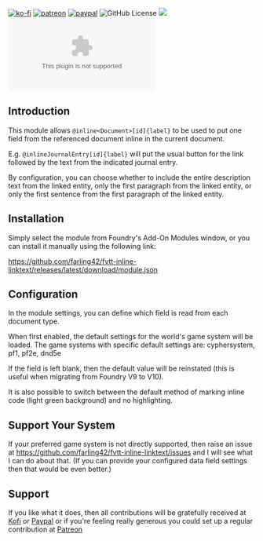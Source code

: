 [![ko-fi](https://img.shields.io/badge/Ko--Fi-farling-success)](https://ko-fi.com/farling)
[![patreon](https://img.shields.io/badge/Patreon-amusingtime-success)](https://patreon.com/amusingtime)
[![paypal](https://img.shields.io/badge/Paypal-farling-success)](https://paypal.me/farling)
![GitHub License](https://img.shields.io/github/license/farling42/fvtt-inline-linktext)
![](https://img.shields.io/badge/Foundry-v9-informational)
![Latest Release Download Count](https://img.shields.io/github/downloads/farling42/fvtt-inline-linktext/latest/module.zip)

## Introduction

This module allows `@inline<Document>[id]{label}` to be used to put one field from the referenced document inline in the current document.

E.g. `@inlineJournalEntry[id]{label}`  will put the usual button for the link followed by the text from the indicated journal entry.

By configuration, you can choose whether to include the entire description text from the linked entity, only the first paragraph from the linked entity, or only the first sentence from the first paragraph of the linked entity.

## Installation

Simply select the module from Foundry's Add-On Modules window, or you can install it manually using the following link:

https://github.com/farling42/fvtt-inline-linktext/releases/latest/download/module.json

## Configuration

In the module settings, you can define which field is read from each document type.

When first enabled, the default settings for the world's game system will be loaded. The game systems with specific default settings are: cyphersystem, pf1, pf2e, dnd5e

If the field is left blank, then the default value will be reinstated (this is useful when migrating from Foundry V9 to V10).

It is also possible to switch between the default method of marking inline code (light green background) and no highlighting.

## Support Your System

If your preferred game system is not directly supported, then raise an issue at https://github.com/farling42/fvtt-inline-linktext/issues and I will see what I can do about that. (If you can provide your configured data field settings then that would be even better.)

## Support

If you like what it does, then all contributions will be gratefully received at [Kofi](https://ko-fi.com/farling) or [Paypal](https://paypal.me/farling)
or if you're feeling really generous you could set up a regular contribution at [Patreon](https://www.patreon.com/amusingtime) 
